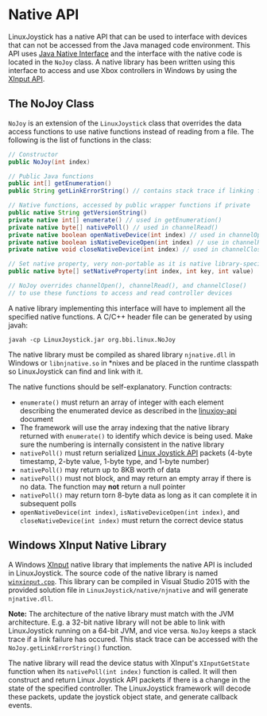 # Native API

LinuxJoystick has a native API that can be used to interface with devices that can not be accessed from the Java managed code environment. This API uses [Java Native Interface](http://docs.oracle.com/javase/7/docs/technotes/guides/jni/) and the interface with the native code is located in the `NoJoy` class. A native library has been written using this interface to access and use Xbox controllers in Windows by using the [XInput API](https://msdn.microsoft.com/en-us/library/windows/desktop/hh405053(v=vs.85).aspx).

## The NoJoy Class

`NoJoy` is an extension of the `LinuxJoystick` class that overrides the data access functions to use native functions instead of reading from a file. The following is the list of functions in the class:

```java
// Constructor
public NoJoy(int index)

// Public Java functions
public int[] getEnumeration()
public String getLinkErrorString() // contains stack trace if linking failed

// Native functions, accessed by public wrapper functions if private
public native String getVersionString()
private native int[] enumerate() // used in getEnumeration()
private native byte[] nativePoll() // used in channelRead()
private native boolean openNativeDevice(int index) // used in channelOpen()
private native boolean isNativeDeviceOpen(int index) // use in channelRead()
private native void closeNativeDevice(int index) // used in channelClose()

// Set native property, very non-portable as it is native library-specific
public native byte[] setNativeProperty(int index, int key, int value)

// NoJoy overrides channelOpen(), channelRead(), and channelClose()
// to use these functions to access and read controller devices
```

A native library implementing this interface will have to implement all the specified native functions. A C/C++ header file can be generated by using javah:

```
javah -cp LinuxJoystick.jar org.bbi.linux.NoJoy
```

The native library must be compiled as shared library `njnative.dll` in Windows or `libnjnative.so` in *nixes and be placed in the runtime classpath so LinuxJoystick can find and link with it.

The native functions should be self-explanatory. Function contracts:
- `enumerate()` must return an array of integer with each element describing the enumerated device as described in the [linuxjoy-api](linuxjoy-api.md) document
- The framework will use the array indexing that the native library returned with `enumerate()` to identify which device is being used. Make sure the numbering is internally consistent in the native library
- `nativePoll()` must return serialized [Linux Joystick API](https://www.kernel.org/doc/Documentation/input/joystick-api.txt) packets (4-byte timestamp, 2-byte value, 1-byte type, and 1-byte number)
- `nativePoll()` may return up to 8KB worth of data
- `nativePoll()` must not block, and may return an empty array if there is no data. The function may **not** return a null pointer
- `nativePoll()` may return torn 8-byte data as long as it can complete it in subsequent polls
- `openNativeDevice(int index)`, `isNativeDeviceOpen(int index)`, and `closeNativeDevice(int index)` must return the correct device status

## Windows XInput Native Library

A Windows [XInput](https://msdn.microsoft.com/en-us/library/windows/desktop/hh405053(v=vs.85).aspx) native library that implements the native API is included in LinuxJoystick. The source code of the native library is named [`winxinput.cpp`](LinuxJoystick/native/winxinput.cpp). This library can be compiled in Visual Studio 2015 with the provided solution file in `LinuxJoystick/native/njnative` and will generate `njnative.dll`.

**Note:** The architecture of the native library must match with the JVM architecture. E.g. a 32-bit native library will not be able to link with LinuxJoystick running on a 64-bit JVM, and vice versa. `NoJoy` keeps a stack trace if a link failure has occured. This stack trace can be accessed with the `NoJoy.getLinkErrorString()` function.

The native library will read the device status with XInput's `XInputGetState` function when its `nativePoll(int index)` function is called. It will then construct and return Linux Joystick API packets if there is a change in the state of the specified controller. The LinuxJoystick framework will decode these packets, update the joystick object state, and generate callback events.
